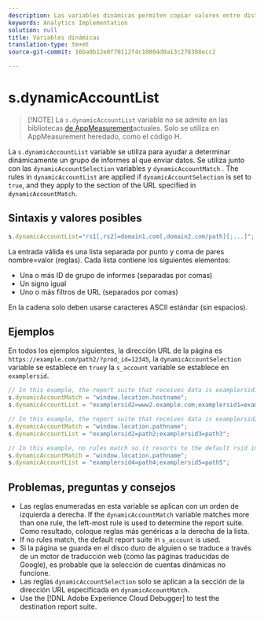 ```yaml
---
description: Las variables dinámicas permiten copiar valores entre distintas variables sin necesidad de escribir varias veces los valores completos en las solicitudes de imagen del sitio.
keywords: Analytics Implementation
solution: null
title: Variables dinámicas
translation-type: tm+mt
source-git-commit: 16ba0b12e0f70112f4c10804d0a13c278388ecc2

---
```



# s.dynamicAccountList

> [!NOTE] La `s.dynamicAccountList` variable no se admite en las bibliotecas [de AppMeasurement](../../c-appmeasurement-js/appmeasure-mjs.md)actuales. Solo se utiliza en AppMeasurement heredado, como el código H.

La `s.dynamicAccountList` variable se utiliza para ayudar a determinar dinámicamente un grupo de informes al que enviar datos. Se utiliza junto con las `dynamicAccountSelection` variables y `dynamicAccountMatch` . The rules in `dynamicAccountList` are applied if `dynamicAccountSelection` is set to `true`, and they apply to the section of the URL specified in `dynamicAccountMatch`.

## Sintaxis y valores posibles

```JavaScript
s.dynamicAccountList="rs1[,rs2]=domain1.com[,domain2.com/path][;...]";
```

La entrada válida es una lista separada por punto y coma de pares nombre=valor (reglas). Cada lista contiene los siguientes elementos:

* Una o más ID de grupo de informes (separadas por comas)
* Un signo igual
* Uno o más filtros de URL (separados por comas)

En la cadena solo deben usarse caracteres ASCII estándar (sin espacios).

## Ejemplos

En todos los ejemplos siguientes, la dirección URL de la página es `https://example.com/path2/?prod_id=12345`, la `dynamicAccountSelection` variable se establece en `true`y la `s_account` variable se establece en `examplersid`.

```js
// In this example, the report suite that receives data is examplersid1.
s.dynamicAccountMatch = "window.location.hostname";
s.dynamicAccountList = "examplersid2=www2.example.com;examplersid1=example.com";

// In this example, the report suite that receives data is examplersid2.
s.dynamicAccountMatch = "window.location.pathname";
s.dynamicAccountList = "examplersid2=path2;examplersid3=path3";

// In this example, no rules match so it resorts to the default rsid in s_account, examplersid.
s.dynamicAccountMatch = "window.location.pathname";
s.dynamicAccountList = "examplersid4=path4;examplersid5=path5";
```

## Problemas, preguntas y consejos

* Las reglas enumeradas en esta variable se aplican con un orden de izquierda a derecha. If the `dynamicAccountMatch` variable matches more than one rule, the left-most rule is used to determine the report suite. Como resultado, coloque reglas más genéricas a la derecha de la lista.
* If no rules match, the default report suite in `s_account` is used.
* Si la página se guarda en el disco duro de alguien o se traduce a través de un motor de traducción web (como las páginas traducidas de Google), es probable que la selección de cuentas dinámicas no funcione.
* Las reglas `dynamicAccountSelection` solo se aplican a la sección de la dirección URL especificada en `dynamicAccountMatch`.
* Use the [!DNL Adobe Experience Cloud Debugger] to test the destination report suite.
